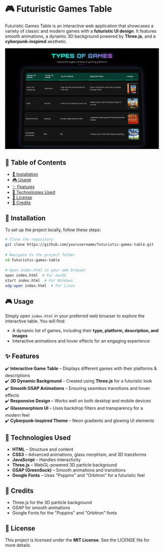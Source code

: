 # 🎮 Futuristic Games Table

Futuristic Games Table is an interactive web application that showcases a variety of classic and modern games with a **futuristic UI design**. It features smooth animations, a dynamic 3D background powered by **Three.js**, and a **cyberpunk-inspired** aesthetic.

![Futuristic Games Table Screenshot](preview.png)

## 📌 Table of Contents
- [🚀 Installation](#installation)
- [🎮 Usage](#usage)
- [✨ Features](#features)
- [🔧 Technologies Used](#technologies-used)
- [ 📜 License](#license)
- [🙏 Credits](#credits)

## 🚀 Installation

To set up the project locally, follow these steps:

```bash
# Clone the repository
git clone https://github.com/yourusername/futuristic-games-table.git

# Navigate to the project folder
cd futuristic-games-table

# Open index.html in your web browser
open index.html  # For macOS
start index.html  # For Windows
xdg-open index.html  # For Linux
```

## 🎮 Usage

Simply open `index.html` in your preferred web browser to explore the interactive table. You will find:

* A dynamic list of games, including their **type, platform, description, and images**
* Interactive animations and hover effects for an engaging experience

## ✨ Features

✔️ **Interactive Game Table** – Displays different games with their platforms & descriptions  
✔️ **3D Dynamic Background** – Created using **Three.js** for a futuristic look  
✔️ **Smooth GSAP Animations** – Ensuring seamless transitions and hover effects  
✔️ **Responsive Design** – Works well on both desktop and mobile devices  
✔️ **Glassmorphism UI** – Uses backdrop filters and transparency for a modern feel  
✔️ **Cyberpunk-Inspired Theme** – Neon gradients and glowing UI elements  

## 🔧 Technologies Used

* **HTML** – Structure and content
* **CSS3** – Advanced animations, glass morphism, and 3D transforms
* **JavaScript** – Handles interactivity
* **Three.js** – WebGL-powered 3D particle background
* **GSAP (GreenSock)** – Smooth animations and transitions
* **Google Fonts** – Uses "Poppins" and "Orbitron" for a futuristic feel


## 🙏 Credits

* Three.js for the 3D particle background
* GSAP for smooth animations
* Google Fonts for the "Poppins" and "Orbitron" fonts

## 📜 License

This project is licensed under the **MIT License**. See the LICENSE file for more details.
